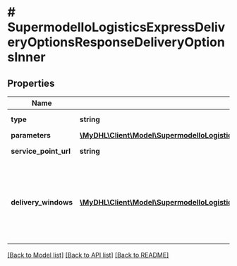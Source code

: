 # # SupermodelIoLogisticsExpressDeliveryOptionsResponseDeliveryOptionsInner

## Properties

Name | Type | Description | Notes
------------ | ------------- | ------------- | -------------
**type** | **string** | The name of delivery option\&quot; |
**parameters** | [**\MyDHL\Client\Model\SupermodelIoLogisticsExpressDeliveryOptionsResponseDeliveryOptionsInnerParametersInner[]**](SupermodelIoLogisticsExpressDeliveryOptionsResponseDeliveryOptionsInnerParametersInner.md) |  |
**service_point_url** | **string** | Returned only for type&#x3D;servicePoint | [optional]
**delivery_windows** | [**\MyDHL\Client\Model\SupermodelIoLogisticsExpressDeliveryOptionsResponseDeliveryOptionsInnerDeliveryWindowsInner[]**](SupermodelIoLogisticsExpressDeliveryOptionsResponseDeliveryOptionsInnerDeliveryWindowsInner.md) | Returned only for type&#x3D;scheduleDelivery and vacationHold. Important: the start and end datetime field values must be among the options provided in GET delivery-option response. | [optional]

[[Back to Model list]](../../README.md#models) [[Back to API list]](../../README.md#endpoints) [[Back to README]](../../README.md)
